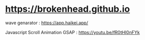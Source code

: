 # https://brokenhead.github.io

wave genarator : https://app.haikei.app/

Javascript Scroll Animation GSAP : https://youtu.be/fR0tHI0nFYk
